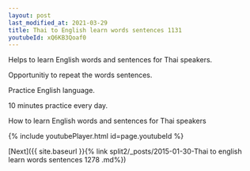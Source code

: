 ```yaml
---
layout: post
last_modified_at: 2021-03-29
title: Thai to English learn words sentences 1131 
youtubeId: xQ6KB3Qoaf0
---
```

 
 
Helps to learn English words and sentences for Thai speakers.

Opportunitiy to repeat the words sentences. 

Practice English language. 
 
10 minutes practice every day. 
 
How to learn English words and sentences for Thai speakers 
 
{% include youtubePlayer.html id=page.youtubeId %}
 
 
[Next]({{ site.baseurl }}{% link  split2/_posts/2015-01-30-Thai to english learn words sentences 1278 .md%})
 
